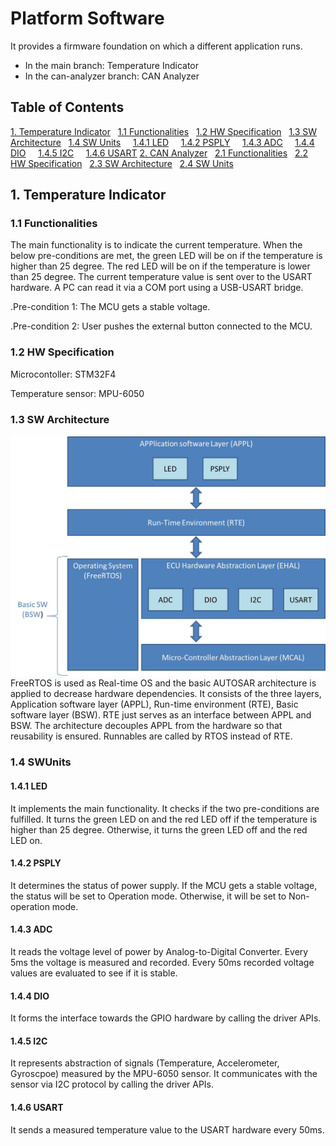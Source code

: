 # Platform Software
It provides a firmware foundation on which a different application runs. 
- In the main branch: Temperature Indicator
- In the can-analyzer branch: CAN Analyzer

## Table of Contents
[1. Temperature Indicator](#1-temperature-indicator)
&nbsp;&nbsp;[1.1 Functionalities](#11-functionalities)
&nbsp;&nbsp;[1.2 HW Specification](#12-hw-specification)
&nbsp;&nbsp;[1.3 SW Architecture](#13-sw-architecture)
&nbsp;&nbsp;[1.4 SW Units](#14-sw-units)
&nbsp;&nbsp;&nbsp;&nbsp;[1.4.1 LED](#141-led)
&nbsp;&nbsp;&nbsp;&nbsp;[1.4.2 PSPLY](#142-psply)
&nbsp;&nbsp;&nbsp;&nbsp;[1.4.3 ADC](#143-adc)
&nbsp;&nbsp;&nbsp;&nbsp;[1.4.4 DIO](#144-dio)
&nbsp;&nbsp;&nbsp;&nbsp;[1.4.5 I2C](#145-i2c)
&nbsp;&nbsp;&nbsp;&nbsp;[1.4.6 USART](#146-usart)
[2. CAN Analyzer](#2-can-analyzer)
&nbsp;&nbsp;[2.1 Functionalities](#21-functionalities)
&nbsp;&nbsp;[2.2 HW Specification](#22-hw-specification)
&nbsp;&nbsp;[2.3 SW Architecture](#23-sw-architecture)
&nbsp;&nbsp;[2.4 SW Units](#24-sw-units)

## 1. Temperature Indicator

### 1.1 Functionalities
The main functionality is to indicate the current temperature. When the below pre-conditions are met, the green LED will be on if the temperature is higher than 25 degree. The red LED will be on if the temperature is lower than 25 degree. 
The current temperature value is sent over to the USART hardware. A PC can read it via a COM port using a USB-USART bridge. 

.Pre-condition 1: The MCU gets a stable voltage.

.Pre-condition 2: User pushes the external button connected to the MCU.

### 1.2 HW Specification
Microcontoller: STM32F4

Temperature sensor: MPU-6050

### 1.3 SW Architecture
![plot](./Architecture.jpg)
FreeRTOS is used as Real-time OS and the basic AUTOSAR architecture is applied to decrease hardware dependencies. It consists of the three layers, Application software layer (APPL), Run-time environment (RTE), Basic software layer (BSW). RTE just serves as an interface between APPL and BSW. The architecture decouples APPL from the hardware so that reusability is ensured. Runnables are called by RTOS instead of RTE. 

### 1.4 SWUnits
#### 1.4.1 LED
It implements the main functionality. It checks if the two pre-conditions are fulfilled. It turns the green LED on and the red LED off if the temperature is higher than 25 degree. Otherwise, it turns the green LED off and the red LED on.

#### 1.4.2 PSPLY
It determines the status of power supply. If the MCU gets a stable voltage, the status will be set to Operation mode. Otherwise, it will be set to Non-operation mode.

#### 1.4.3 ADC
It reads the voltage level of power by Analog-to-Digital Converter. Every 5ms the voltage is measured and recorded. Every 50ms recorded voltage values are evaluated to see if it is stable.  

#### 1.4.4 DIO
It forms the interface towards the GPIO hardware by calling the driver APIs. 

#### 1.4.5 I2C
It represents abstraction of signals (Temperature, Accelerometer, Gyroscpoe) measured by the MPU-6050 sensor. It communicates with the sensor via I2C protocol by calling the driver APIs.

#### 1.4.6 USART
It sends a measured temperature value to the USART hardware every 50ms.